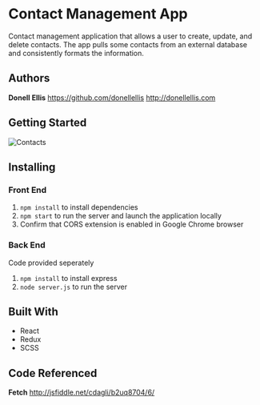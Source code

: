 # Contact Management App

Contact management application that allows a user to create, update, and delete contacts. The app pulls some contacts from an external database and consistently formats the information.

## Authors
**Donell Ellis**
https://github.com/donellellis
http://donellellis.com

## Getting Started
![Contacts](https://i.imgur.com/6gjASjO.jpg)

## Installing
### Front End
1. `npm install` to install dependencies
2. `npm start` to run the server and launch the application locally
3. Confirm that CORS extension is enabled in Google Chrome browser

### Back End
Code provided seperately
1. `npm install` to install express
2. `node server.js` to run the server

## Built With
* React
* Redux
* SCSS

## Code Referenced
**Fetch**
http://jsfiddle.net/cdagli/b2uq8704/6/











